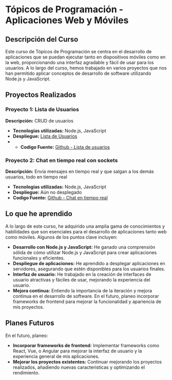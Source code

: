 # Tópicos de Programación - Aplicaciones Web y Móviles

## Descripción del Curso

Este curso de Tópicos de Programación se centra en el desarrollo de aplicaciones que se puedan ejecutar tanto en dispositivos móviles como en la web, proporcionando una interfaz agradable y fácil de usar para los usuarios. A lo largo del curso, hemos trabajado en varios proyectos que nos han permitido aplicar conceptos de desarrollo de software utilizando Node.js y JavaScript.

## Proyectos Realizados

### Proyecto 1: Lista de Usuarios
**Descripción:** CRUD de usuarios

- **Tecnologías utilizadas:** Node.js, JavaScript
- **Despliegue:** [Lista de Usuarios](https://web-topicos.netlify.app/)
- - **Codigo Fuente:** [ Github - Lista de usuarios](https://github.com/itsFDavid/Topicos-Avanzados/tree/main/nodeJs/API)

### Proyecto 2: Chat en tiempo real con sockets
**Descripción:** Envía mensajes en tiempo real y que salgan a los demás usuarios, todo en tiempo real

- **Tecnologías utilizadas:** Node.js, JavaScript
- **Despliegue:** Aún no desplegado
- **Codigo Fuente:** [ Github - Chat en tiempo real]()

## Lo que he aprendido

A lo largo de este curso, he adquirido una amplia gama de conocimientos y habilidades que son esenciales para el desarrollo de aplicaciones tanto web como móviles. Algunos de los puntos clave incluyen:

- **Desarrollo con Node.js y JavaScript:** He ganado una comprensión sólida de cómo utilizar Node.js y JavaScript para crear aplicaciones funcionales y eficientes.
- **Despliegue de aplicaciones:** He aprendido a desplegar aplicaciones en servidores, asegurando que estén disponibles para los usuarios finales.
- **Interfaz de usuario:** He trabajado en la creación de interfaces de usuario atractivas y fáciles de usar, mejorando la experiencia del usuario.
- **Mejora continua:** Entiendo la importancia de la iteración y mejora continua en el desarrollo de software. En el futuro, planeo incorporar frameworks de frontend para mejorar la funcionalidad y apariencia de mis proyectos.

## Planes Futuros

En el futuro, planeo:

- **Incorporar frameworks de frontend:** Implementar frameworks como React, Vue, o Angular para mejorar la interfaz de usuario y la experiencia general de mis aplicaciones.
- **Mejorar los proyectos existentes:** Continuar mejorando los proyectos realizados, añadiendo nuevas características y optimizando el rendimiento.
